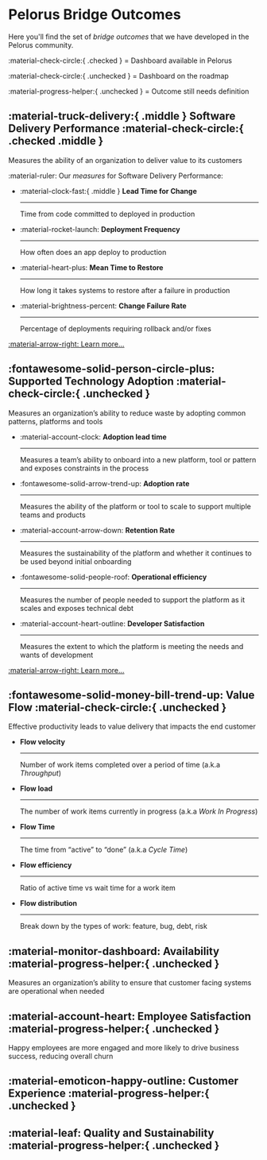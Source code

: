 # Pelorus Bridge Outcomes

Here you'll find the set of _bridge outcomes_ that we have developed in the Pelorus community. 

:material-check-circle:{ .checked } = Dashboard available in Pelorus

:material-check-circle:{ .unchecked } = Dashboard on the roadmap

:material-progress-helper:{ .unchecked } = Outcome still needs definition


## :material-truck-delivery:{ .middle } Software Delivery Performance :material-check-circle:{ .checked .middle }

Measures the ability of an organization to deliver value to its customers

:material-ruler: Our _measures_ for Software Delivery Performance:

<div class="grid cards" markdown>

-   :material-clock-fast:{ .middle } __Lead Time for Change__

    ---

    Time from code committed to deployed in production

-   :material-rocket-launch: __Deployment Frequency__

    ---

    How often does an app deploy to production

-   :material-heart-plus: __Mean Time to Restore__

    ---

    How long it takes systems to restore after a failure in production

-   :material-brightness-percent: __Change Failure Rate__

    ---

    Percentage of deployments requiring rollback and/or fixes 

</div>

[:material-arrow-right: Learn more...](SoftwareDeliveryPerformance.md)

## :fontawesome-solid-person-circle-plus: Supported Technology Adoption :material-check-circle:{ .unchecked }

Measures an organization’s ability to reduce waste by adopting common patterns, platforms and tools

<div class="grid cards" markdown>

-   :material-account-clock: __Adoption lead time__

    ---

    Measures a team’s ability to onboard into a new platform, tool or pattern and exposes constraints in the process

-   :fontawesome-solid-arrow-trend-up: __Adoption rate__

    ---

    Measures the ability of the platform or tool to scale to support multiple teams and products

-   :material-account-arrow-down: __Retention Rate__

    ---

    Measures the sustainability of the platform and whether it continues to be used beyond initial onboarding

-   :fontawesome-solid-people-roof: __Operational efficiency__

    ---

    Measures the number of people needed to support the platform as it scales and exposes technical debt

-   :material-account-heart-outline: __Developer Satisfaction__

    ---

    Measures the extent to which the platform is meeting the needs and wants of development

</div>

[:material-arrow-right: Learn more...](platform_adoption.md)

## :fontawesome-solid-money-bill-trend-up: Value Flow :material-check-circle:{ .unchecked }

Effective productivity leads to value delivery that impacts the end customer

<div class="grid cards" markdown>

-   __Flow velocity__

    ---

    Number of work items completed over a period of time (a.k.a _Throughput_)

-   __Flow load__

    ---

    The number of work items currently in progress (a.k.a _Work In Progress_)

-   __Flow Time__

    ---

    The time from “active” to “done” (a.k.a _Cycle Time_)

-   __Flow efficiency__

    ---

    Ratio of active time vs wait time for a work item

-   __Flow distribution__

    ---

    Break down by the types of work: feature, bug, debt, risk

</div>

## :material-monitor-dashboard: Availability :material-progress-helper:{ .unchecked }

Measures an organization’s ability to ensure that customer facing systems are operational when needed

## :material-account-heart: Employee Satisfaction :material-progress-helper:{ .unchecked }

Happy employees are more engaged and more likely to drive business success, reducing overall churn

## :material-emoticon-happy-outline: Customer Experience :material-progress-helper:{ .unchecked }

## :material-leaf: Quality and Sustainability :material-progress-helper:{ .unchecked }



